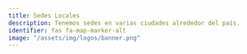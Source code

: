 ```yaml
---
title: Sedes Locales
description: Tenemos sedes en varias ciudades alrededor del país.
identifier: fas fa-map-marker-alt
image: "/assets/img/logos/banner.png"
---
```

